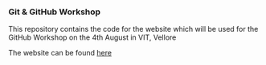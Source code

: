 ### Git & GitHub Workshop
This repository contains the code for the website which will be used for the GitHub Workshop on the 4th August in VIT, Vellore

The website can be found [here](https://git-vit.adeen.me) 
